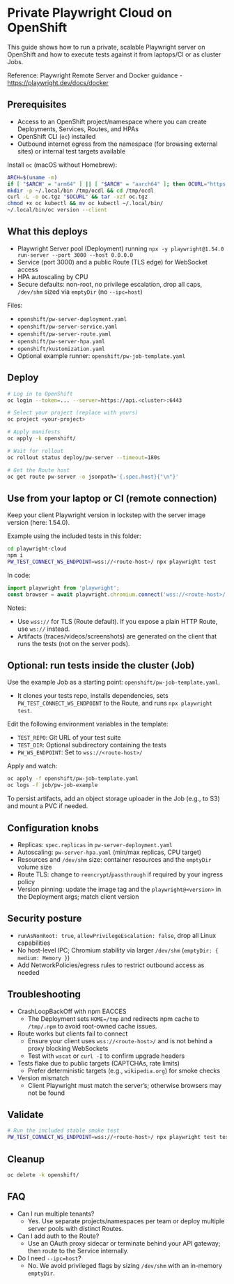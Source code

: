 # Private Playwright Cloud on OpenShift

This guide shows how to run a private, scalable Playwright server on OpenShift and how to execute tests against it from laptops/CI or as cluster Jobs.

Reference: Playwright Remote Server and Docker guidance - https://playwright.dev/docs/docker

## Prerequisites
- Access to an OpenShift project/namespace where you can create Deployments, Services, Routes, and HPAs
- OpenShift CLI (`oc`) installed
- Outbound internet egress from the namespace (for browsing external sites) or internal test targets available

Install `oc` (macOS without Homebrew):
```bash
ARCH=$(uname -m)
if [ "$ARCH" = "arm64" ] || [ "$ARCH" = "aarch64" ]; then OCURL="https://mirror.openshift.com/pub/openshift-v4/clients/ocp/stable/openshift-client-mac-arm64.tar.gz"; else OCURL="https://mirror.openshift.com/pub/openshift-v4/clients/ocp/stable/openshift-client-mac.tar.gz"; fi
mkdir -p ~/.local/bin /tmp/ocdl && cd /tmp/ocdl
curl -L -o oc.tgz "$OCURL" && tar -xzf oc.tgz
chmod +x oc kubectl && mv oc kubectl ~/.local/bin/
~/.local/bin/oc version --client
```

## What this deploys
- Playwright Server pool (Deployment) running `npx -y playwright@1.54.0 run-server --port 3000 --host 0.0.0.0`
- Service (port 3000) and a public Route (TLS edge) for WebSocket access
- HPA autoscaling by CPU
- Secure defaults: non-root, no privilege escalation, drop all caps, `/dev/shm` sized via `emptyDir` (no `--ipc=host`)

Files:
- `openshift/pw-server-deployment.yaml`
- `openshift/pw-server-service.yaml`
- `openshift/pw-server-route.yaml`
- `openshift/pw-server-hpa.yaml`
- `openshift/kustomization.yaml`
- Optional example runner: `openshift/pw-job-template.yaml`

## Deploy
```bash
# Log in to OpenShift
oc login --token=... --server=https://api.<cluster>:6443

# Select your project (replace with yours)
oc project <your-project>

# Apply manifests
oc apply -k openshift/

# Wait for rollout
oc rollout status deploy/pw-server --timeout=180s

# Get the Route host
oc get route pw-server -o jsonpath='{.spec.host}{"\n"}'
```

## Use from your laptop or CI (remote connection)
Keep your client Playwright version in lockstep with the server image version (here: 1.54.0).

Example using the included tests in this folder:
```bash
cd playwright-cloud
npm i
PW_TEST_CONNECT_WS_ENDPOINT=wss://<route-host>/ npx playwright test
```

In code:
```ts
import playwright from 'playwright';
const browser = await playwright.chromium.connect('wss://<route-host>/');
```

Notes:
- Use `wss://` for TLS (Route default). If you expose a plain HTTP Route, use `ws://` instead.
- Artifacts (traces/videos/screenshots) are generated on the client that runs the tests (not on the server pods).

## Optional: run tests inside the cluster (Job)
Use the example Job as a starting point: `openshift/pw-job-template.yaml`.
- It clones your tests repo, installs dependencies, sets `PW_TEST_CONNECT_WS_ENDPOINT` to the Route, and runs `npx playwright test`.

Edit the following environment variables in the template:
- `TEST_REPO`: Git URL of your test suite
- `TEST_DIR`: Optional subdirectory containing the tests
- `PW_WS_ENDPOINT`: Set to `wss://<route-host>/`

Apply and watch:
```bash
oc apply -f openshift/pw-job-template.yaml
oc logs -f job/pw-job-example
```

To persist artifacts, add an object storage uploader in the Job (e.g., to S3) and mount a PVC if needed.

## Configuration knobs
- Replicas: `spec.replicas` in `pw-server-deployment.yaml`
- Autoscaling: `pw-server-hpa.yaml` (min/max replicas, CPU target)
- Resources and `/dev/shm` size: container resources and the `emptyDir` volume size
- Route TLS: change to `reencrypt`/`passthrough` if required by your ingress policy
- Version pinning: update the image tag and the `playwright@<version>` in the Deployment args; match client version

## Security posture
- `runAsNonRoot: true`, `allowPrivilegeEscalation: false`, drop all Linux capabilities
- No host-level IPC; Chromium stability via larger `/dev/shm` (`emptyDir: { medium: Memory }`)
- Add NetworkPolicies/egress rules to restrict outbound access as needed

## Troubleshooting
- CrashLoopBackOff with npm EACCES
  - The Deployment sets `HOME=/tmp` and redirects npm cache to `/tmp/.npm` to avoid root-owned cache issues.
- Route works but clients fail to connect
  - Ensure your client uses `wss://<route-host>/` and is not behind a proxy blocking WebSockets
  - Test with `wscat` or `curl -I` to confirm upgrade headers
- Tests flake due to public targets (CAPTCHAs, rate limits)
  - Prefer deterministic targets (e.g., `wikipedia.org`) for smoke checks
- Version mismatch
  - Client Playwright must match the server’s; otherwise browsers may not be found

## Validate
```bash
# Run the included stable smoke test
PW_TEST_CONNECT_WS_ENDPOINT=wss://<route-host>/ npx playwright test tests/wikipedia.spec.ts
```

## Cleanup
```bash
oc delete -k openshift/
```

## FAQ
- Can I run multiple tenants?
  - Yes. Use separate projects/namespaces per team or deploy multiple server pools with distinct Routes.
- Can I add auth to the Route?
  - Use an OAuth proxy sidecar or terminate behind your API gateway; then route to the Service internally.
- Do I need `--ipc=host`?
  - No. We avoid privileged flags by sizing `/dev/shm` with an in-memory `emptyDir`. 